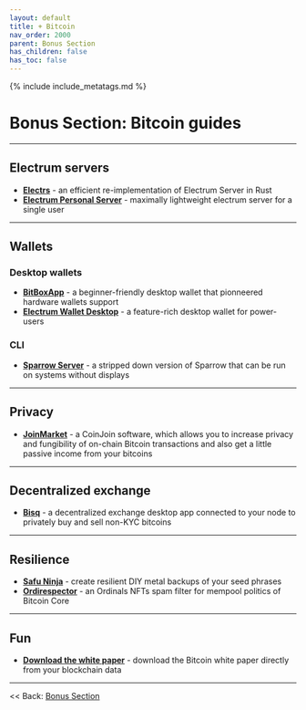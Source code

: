 ```yaml
---
layout: default
title: + Bitcoin
nav_order: 2000
parent: Bonus Section
has_children: false
has_toc: false
---
```

<!-- markdownlint-disable MD014 MD022 MD025 MD033 MD040 -->

{% include include_metatags.md %}

# Bonus Section: Bitcoin guides

---

## Electrum servers

* **[Electrs](electrs.md)** - an efficient re-implementation of Electrum Server in Rust
* **[Electrum Personal Server](electrum-personal-server.md)** - maximally lightweight electrum server for a single user

---

## Wallets

### Desktop wallets

* **[BitBoxApp](bitboxapp.md)** - a beginner-friendly desktop wallet that pionneered hardware wallets support
* **[Electrum Wallet Desktop](electrum-wallet-desktop.md)** - a feature-rich desktop wallet for power-users

### CLI

* **[Sparrow Server](sparrow-server.md)** - a stripped down version of Sparrow that can be run on systems without displays

---

## Privacy

* **[JoinMarket](joinmarket.md)** - a CoinJoin software, which allows you to increase privacy and fungibility of on-chain Bitcoin transactions and also get a little passive income from your bitcoins

---

## Decentralized exchange

* **[Bisq](bisq.md)** -  a decentralized exchange desktop app connected to your node to privately buy and sell non-KYC bitcoins

---

## Resilience

* **[Safu Ninja](safu-ninja.md)** - create resilient DIY metal backups of your seed phrases
* **[Ordirespector](ordisrespector.md)** - an Ordinals NFTs spam filter for mempool politics of Bitcoin Core

---

## Fun

* **[Download the white paper](white-paper.md)** - download the Bitcoin white paper directly from your blockchain data

---

<< Back: [Bonus Section](../index.md)
